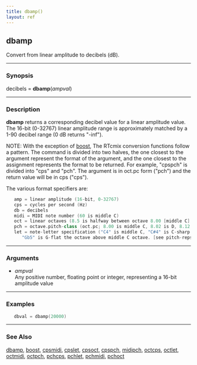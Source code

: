 ```yaml
---
title: dbamp()
layout: ref
---
```


## dbamp

Convert from linear amplitude to decibels (dB).

-----

### Synopsis

decibels = **dbamp**(*ampval*)

-----

### Description

**dbamp** returns a corresponding decibel value for a linear
amplitude value. The 16-bit (0-32767) linear amplitude range is
approximately matched by a 1-90 decibel range (0 dB returns "-inf").

NOTE: With the exception of [boost](boost.html), The RTcmix conversion
functions follow a pattern. The command is divided into two halves, the
one closest to the argument represent the format of the argument, and
the one closest to the assignment represents the format to be returned.
For example, "cpspch" is divided into "cps" and "pch". The argument is
in oct.pc form ("pch") and the return value will be in cps ("cps").

The various format specifiers are:

```cpp
   amp = linear amplitude (16-bit, 0-32767)
   cps = cycles per second (Hz)
   db = decibels
   midi = MIDI note number (60 is middle C)
   oct = linear octaves (8.5 is halfway between octave 8.00 [middle C] and 9.00)
   pch = octave.pitch-class (oct.pc; 8.00 is middle C, 8.02 is D, 8.12 = 9.00 = C above middle C)
   let = note-letter specification ("C4" is middle C, "C#4" is C-sharp above middle C,
      "Gb5" is G-flat the octave above middle C octave. [see pitch-reps for more info])
```

-----

### Arguments

  - *ampval*  
    Any positive number, floating point or integer, representing a
    16-bit amplitude value

-----

### Examples

```cpp
   dbval = dbamp(20000)
```

-----

### See Also

[dbamp](ampdb.html), [boost](boost.html), [cpsmidi](cpsmidi.html),
[cpslet](cpslet.html), [cpsoct](cpsoct.html), [cpspch](cpspch.html),
[midipch](midipch.html), [octcps](octcps.html), [octlet](octlet.html),
[octmidi](octmidi.html), [octpch](octpch.html), [pchcps](pchcps.html),
[pchlet](pchlet.html), [pchmidi](pchmidi.html), [pchoct](pchoct.html)
